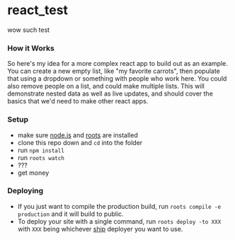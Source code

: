 # react_test

wow such test

### How it Works

So here's my idea for a more complex react app to build out as an example. You can create a new empty list, like "my favorite carrots", then populate that using a dropdown or something with people who work here. You could also remove people on a list, and could make multiple lists. This will demonstrate nested data as well as live updates, and should cover the basics that we'd need to make other react apps.

### Setup

- make sure [node.js](http://nodejs.org) and [roots](http://roots.cx) are installed
- clone this repo down and `cd` into the folder
- run `npm install`
- run `roots watch`
- ???
- get money

### Deploying

- If you just want to compile the production build, run `roots compile -e production` and it will build to public.
- To deploy your site with a single command, run `roots deploy -to XXX` with `XXX` being whichever [ship](https://github.com/carrot/ship#usage) deployer you want to use.